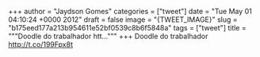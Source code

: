 
+++
author = "Jaydson Gomes"
categories = ["tweet"]
date = "Tue May 01 04:10:24 +0000 2012"
draft = false
image = "{TWEET_IMAGE}"
slug = "b175eed177a213b954611e52bf0539c8b6f5848a"
tags = ["tweet"]
title = """Doodle do trabalhador htt..."""
+++
Doodle do trabalhador http://t.co/199Fpx8t
